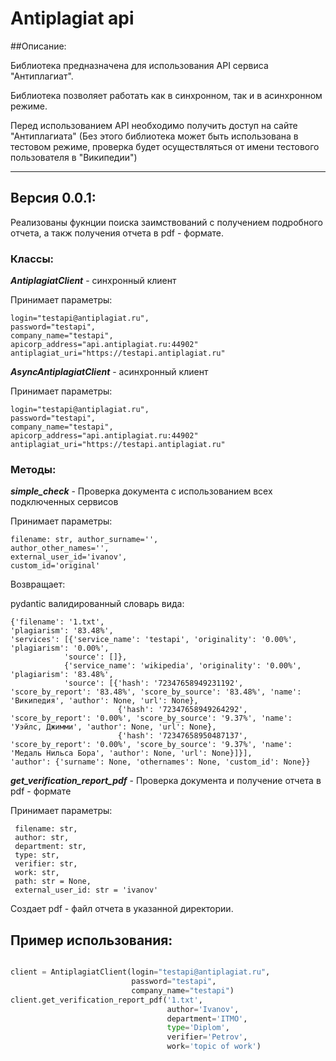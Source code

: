 # Antiplagiat api

##Описание:

Библиотека предназначена для использования API сервиса "Антиплагиат".

Библиотека  позволяет работать как в синхронном, так и в асинхронном режиме.

Перед использованием API необходимо получить доступ на сайте "Антиплагиата" (Без этого библиотека может быть использована в тестовом режиме, проверка будет осуществляться от имени тестового пользователя в "Википедии")
___

## Версия 0.0.1:
Реализованы фукнции поиска заимствований с получением подробного отчета, а такж получения отчета в pdf - формате.

### Классы:

***AntiplagiatClient*** - синхронный клиент

Принимает параметры:

    login="testapi@antiplagiat.ru", 
    password="testapi",
    company_name="testapi", 
    apicorp_address="api.antiplagiat.ru:44902"
    antiplagiat_uri="https://testapi.antiplagiat.ru"


***AsyncAntiplagiatClient*** - асинхронный клиент

Принимает параметры:

    login="testapi@antiplagiat.ru", 
    password="testapi",
    company_name="testapi", 
    apicorp_address="api.antiplagiat.ru:44902"
    antiplagiat_uri="https://testapi.antiplagiat.ru"


### Методы:

***simple_check*** - Проверка документа с использованием всех подключенных сервисов

Принимает параметры:

    filename: str, author_surname='',
    author_other_names='',
    external_user_id='ivanov', 
    custom_id='original'

Возвращает:

pydantic валидированный словарь вида:

    {'filename': '1.txt', 
    'plagiarism': '83.48%', 
    'services': [{'service_name': 'testapi', 'originality': '0.00%', 'plagiarism': '0.00%', 
                'source': []}, 
                {'service_name': 'wikipedia', 'originality': '0.00%', 'plagiarism': '83.48%', 
                'source': [{'hash': '72347658949231192', 'score_by_report': '83.48%', 'score_by_source': '83.48%', 'name': 'Википедия', 'author': None, 'url': None}, 
                            {'hash': '72347658949264292', 'score_by_report': '0.00%', 'score_by_source': '9.37%', 'name': 'Уэйлс, Джимми', 'author': None, 'url': None}, 
                            {'hash': '72347658950487137', 'score_by_report': '0.00%', 'score_by_source': '9.37%', 'name': 'Медаль Нильса Бора', 'author': None, 'url': None}]}], 
    'author': {'surname': None, 'othernames': None, 'custom_id': None}}


***get_verification_report_pdf*** - Проверка документа и получение отчета в pdf - формате

Принимает параметры:

     filename: str,
     author: str,
     department: str,
     type: str,
     verifier: str,
     work: str,
     path: str = None,
     external_user_id: str = 'ivanov'

Создает pdf - файл отчета в указанной директории.


## Пример использования:

```python

client = AntiplagiatClient(login="testapi@antiplagiat.ru",
                           password="testapi",
                           company_name="testapi")
client.get_verification_report_pdf('1.txt', 
                                   author='Ivanov',                              
                                   department='ITMO',
                                   type='Diplom',
                                   verifier='Petrov',
                                   work='topic of work')

```

